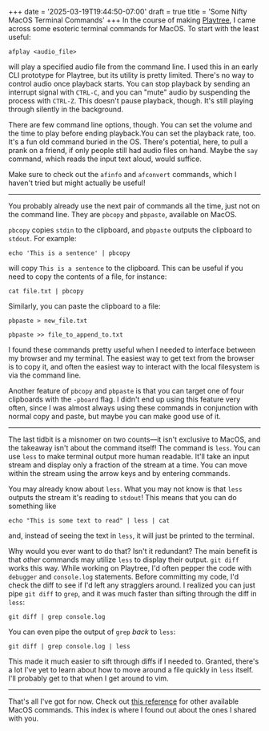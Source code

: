 +++
date = '2025-03-19T19:44:50-07:00'
draft = true
title = 'Some Nifty MacOS Terminal Commands'
+++
In the course of making [Playtree](/posts/playtree-technical-overview), I came across some esoteric terminal commands for MacOS. To start with the least useful:
```
afplay <audio_file>
```
will play a specified audio file from the command line. I used this in an early CLI prototype for Playtree, but its utility is pretty limited. There's no way to control audio once playback starts. You can stop playback by sending an interrupt signal with `CTRL-C`, and you can "mute" audio by suspending the process with `CTRL-Z`. This doesn't pause playback, though. It's still playing through silently in the background.

There are few command line options, though. You can set the volume and the time to play before ending playback.You can set the playback rate, too. It's a fun old command buried in the OS. There's potential, here, to pull a prank on a friend, if only people still had audio files on hand. Maybe the `say` command, which reads the input text aloud, would suffice.

Make sure to check out the `afinfo` and `afconvert` commands, which I haven't tried but might actually be useful!

---

You probably already use the next pair of commands all the time, just not on the command line. They are `pbcopy` and `pbpaste`, available on MacOS.

`pbcopy` copies `stdin` to the clipboard, and `pbpaste` outputs the clipboard to `stdout`. For example:

```
echo 'This is a sentence' | pbcopy
```
will copy `This is a sentence` to the clipboard. This can be useful if you need to copy the contents of a file, for instance:
```
cat file.txt | pbcopy
```

Similarly, you can paste the clipboard to a file:
```
pbpaste > new_file.txt
```
```
pbpaste >> file_to_append_to.txt
```

I found these commands pretty useful when I needed to interface between my browser and my terminal. The easiest way to get text from the browser is to copy it, and often the easiest way to interact with the local filesystem is via the command line.

Another feature of `pbcopy` and `pbpaste` is that you can target one of four clipboards with the `-pboard` flag. I didn't end up using this feature very often, since I was almost always using these commands in conjunction with normal copy and paste, but maybe you can make good use of it.

---

The last tidbit is a misnomer on two counts—it isn't exclusive to MacOS, and the takeaway isn't about the command itself! The command is `less`. You can use `less` to make terminal output more human readable. It'll take an input stream and display only a fraction of the stream at a time. You can move within the stream using the arrow keys and by entering commands.

You may already know about `less`. What you may not know is that `less` outputs the stream it's reading to `stdout`! This means that you can do something like
```
echo "This is some text to read" | less | cat
```
and, instead of seeing the text in `less`, it will just be printed to the terminal.

Why would you ever want to do that? Isn't it redundant? The main benefit is that *other* commands may utilize `less` to display their output. `git diff` works this way. While working on Playtree, I'd often pepper the code with `debugger` and `console.log` statements. Before committing my code, I'd check the diff to see if I'd left any stragglers around. I realized you can just pipe `git diff` to `grep`, and it was much faster than sifting through the diff in `less`:
```
git diff | grep console.log
```

You can even pipe the output of `grep` *back* to `less`:
```
git diff | grep console.log | less
```

This made it much easier to sift through diffs if I needed to. Granted, there's a lot I've yet to learn about how to move around a file quickly in `less` itself. I'll probably get to that when I get around to vim.

---

That's all I've got for now. Check out [this reference](https://ss64.com/mac/) for other available MacOS commands. This index is where I found out about the ones I shared with you.
